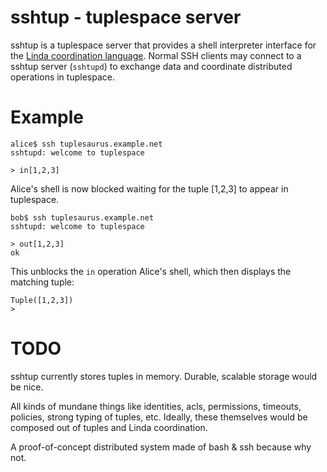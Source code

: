 # sshtup - tuplespace server

sshtup is a tuplespace server that provides a shell interpreter interface for
the [Linda coordination language](https://en.wikipedia.org/wiki/Linda_(coordination_language)).
Normal SSH clients may connect to a sshtup server (`sshtupd`) to exchange data
and coordinate distributed operations in tuplespace.

# Example

```
alice$ ssh tuplesaurus.example.net
sshtupd: welcome to tuplespace

> in[1,2,3]
```

Alice's shell is now blocked waiting for the tuple [1,2,3] to appear in tuplespace.

```
bob$ ssh tuplesaurus.example.net
sshtupd: welcome to tuplespace

> out[1,2,3]
ok
```

This unblocks the `in` operation Alice's shell, which then displays the matching tuple:

```
Tuple([1,2,3])
> 
```

# TODO

sshtup currently stores tuples in memory. Durable, scalable storage would be nice.

All kinds of mundane things like identities, acls, permissions, timeouts,
policies, strong typing of tuples, etc. Ideally, these themselves would be
composed out of tuples and Linda coordination.

A proof-of-concept distributed system made of bash & ssh because why not.

